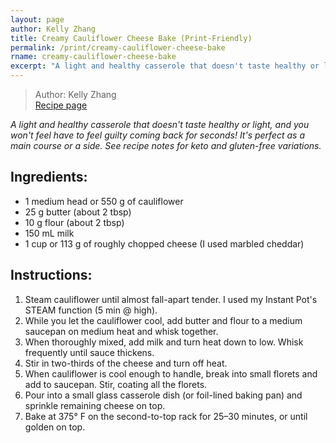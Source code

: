 ```yaml
---
layout: page
author: Kelly Zhang
title: Creamy Cauliflower Cheese Bake (Print-Friendly)
permalink: /print/creamy-cauliflower-cheese-bake
rname: creamy-cauliflower-cheese-bake
excerpt: "A light and healthy casserole that doesn't taste healthy or light, and you won't feel have to feel guilty coming back for seconds! It's perfect as a main course or a side. See recipe notes for keto and gluten-free variations."
---
```


> Author: Kelly Zhang  
> [Recipe page](https://kellyzhang.me/food/recipe/{{page.rname}})

*A light and healthy casserole that doesn't taste healthy or light, and you won't feel have to feel guilty coming back for seconds! It's perfect as a main course or a side. See recipe notes for keto and gluten-free variations.*

## Ingredients:

- 1 medium head or 550 g of cauliflower
- 25 g butter (about 2 tbsp)
- 10 g flour (about 2 tbsp)
- 150 mL milk
- 1 cup or 113 g of roughly chopped cheese (I used marbled cheddar)

## Instructions:

1. Steam cauliflower until almost fall-apart tender. I used my Instant Pot's STEAM function (5 min @ high).
1. While you let the cauliflower cool, add butter and flour to a medium saucepan on medium heat and whisk together.
1. When thoroughly mixed, add milk and turn heat down to low. Whisk frequently until sauce thickens.
1. Stir in two-thirds of the cheese and turn off heat.
1. When cauliflower is cool enough to handle, break into small florets and add to saucepan. Stir, coating all the florets.
1. Pour into a small glass casserole dish (or foil-lined baking pan) and sprinkle remaining cheese on top.
1. Bake at 375° F on the second-to-top rack for 25–30 minutes, or until golden on top.
